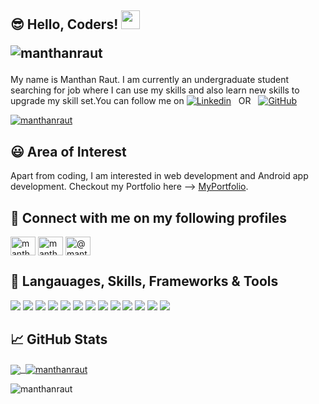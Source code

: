 <!-- More info, tips and tricks for making GitHub Profile README can be found in my article at https://towardsdatascience.com/build-a-stunning-readme-for-your-github-profile-9b80434fe5d7 -->
<!--
[![Header](https://raw.githubusercontent.com/MartinHeinz/MartinHeinz/master/readme_header.png "Header")](https://martinheinz.dev/)
-->
## &#x1F60E; Hello, Coders! <img src="https://github.com/manthanraut/profile/blob/master/wave.gif" width="30px"> <p align="left"> <img src="https://komarev.com/ghpvc/?username=manthanraut&label=Profile%20views&color=0e75b6&style=flat" alt="manthanraut" /></p>

My name is Manthan Raut. I am currently an undergraduate student searching for job where I can use my skills and also learn new skills to upgrade my skill set.You can follow me on [![Linkedin](https://img.shields.io/badge/LinkedIn-0077B5?style=for-the-badge&logo=linkedin&logoColor=white)](https://www.linkedin.com/in/manthan-raut-130a09185/) &nbsp; OR &nbsp; [![GitHub](https://img.shields.io/badge/GitHub-100000?style=for-the-badge&logo=github&logoColor=white)](https://github.com/manthanraut)

<p align="left"> <a href="https://github.com/ryo-ma/github-profile-trophy"><img src="https://github-profile-trophy.vercel.app/?username=manthanraut" alt="manthanraut" /></a> </p>

## &#x1F603; Area of Interest

Apart from coding, I am interested in web development and Android app development. Checkout my Portfolio here --> [MyPortfolio](https://myportfolio-16.herokuapp.com/).

## &#128221; Connect with me on my following profiles
<p align="left">
<a href="https://www.linkedin.com/in/manthan-raut-130a09185/" target="blank"><img align="center" src="https://cdn.jsdelivr.net/npm/simple-icons@3.0.1/icons/linkedin.svg" alt="manthan-raut-130a09185/" height="30" width="40" /></a>
<a href="https://www.hackerrank.com/manthanraut16" target="blank"><img align="center" src="https://cdn.jsdelivr.net/npm/simple-icons@3.0.1/icons/hackerrank.svg" alt="manthanraut16" height="30" width="40" /></a>
<a href="https://www.hackerearth.com/@manthan113" target="blank"><img align="center" src="https://cdn.jsdelivr.net/npm/simple-icons@3.0.1/icons/hackerearth.svg" alt="@manthan113" height="30" width="40" /></a>
</p>

## 🔧 Langauages, Skills, Frameworks & Tools
![](https://img.shields.io/badge/Python-3776AB?style=for-the-badge&logo=python&logoColor=white)
![](https://img.shields.io/badge/HTML-239120?style=for-the-badge&logo=html5&logoColor=white)
![](https://img.shields.io/badge/CSS-239120?&style=for-the-badge&logo=css3&logoColor=white)
![](https://img.shields.io/badge/JavaScript-323330?style=for-the-badge&logo=javascript&logoColor=F7DF1E)
![](https://img.shields.io/badge/Java-ED8B00?style=for-the-badge&logo=java&logoColor=white)
![](https://img.shields.io/badge/PHP-777BB4?style=for-the-badge&logo=php&logoColor=white)
![](https://img.shields.io/badge/React-20232A?style=for-the-badge&logo=react&logoColor=61DAFB)
![](https://img.shields.io/badge/Bootstrap-563D7C?style=for-the-badge&logo=bootstrap&logoColor=white)
![](https://img.shields.io/badge/Django-092E20?style=for-the-badge&logo=django&logoColor=white)
![](https://img.shields.io/badge/MySQL-00000F?style=for-the-badge&logo=mysql&logoColor=white)
![](https://img.shields.io/badge/Microsoft_Office-D83B01?style=for-the-badge&logo=microsoft-office&logoColor=white)
![](https://img.shields.io/badge/Visual_Studio_Code-0078D4?style=for-the-badge&logo=visual%20studio%20code&logoColor=white)
![](https://img.shields.io/badge/Android-3DDC84?style=for-the-badge&logo=android&logoColor=white)

## &#x1f4c8; GitHub Stats

<a href="https://github.com/manthanraut">
  <img align="center" src="https://github-readme-stats.vercel.app/api/top-langs/?username=manthanraut&layout=compact" />
&nbsp;<img align="center" src="https://github-readme-stats.vercel.app/api?username=manthanraut&show_icons=true&locale=en" alt="manthanraut" /></a>
<p><img align="center" src="https://github-readme-streak-stats.herokuapp.com/?user=manthanraut&" alt="manthanraut" /></p>

<!-- links to social media icons -->

<!-- icons with padding -->

[1.1]: http://i.imgur.com/tXSoThF.png (twitter icon with padding)
[2.1]: http://i.imgur.com/0o48UoR.png (github icon with padding)

<!-- icons without padding -->

[1.2]: http://i.imgur.com/wWzX9uB.png (twitter icon without padding)
[2.2]: http://i.imgur.com/9I6NRUm.png (github icon without padding)
[3.2]: https://github.com/manthanraut/profile/blob/master/linkedin-3-16.png (LinkedIn icon without padding)


<!-- links to your social media accounts -->

[2]: https://github.com/manthanraut
[3]: https://www.linkedin.com/in/manthan-raut-130a09185/


<!-- Resources -->
<!-- Icons: https://simpleicons.org/ -->
<!-- GitHub Stats: https://github.com/anuraghazra/github-readme-stats -->
<!-- Emojis: https://emojipedia.org/emoji/ -->
<!-- HTML Emojis: https://www.fileformat.info/index.htm -->
<!-- Shields: https://shields.io/ -->
<!-- Awesome GitHub Profile README: https://github.com/abhisheknaiidu/awesome-github-profile-readme -->
